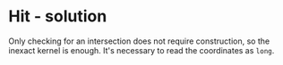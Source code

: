 # Hit - solution

Only checking for an intersection does not require construction, so the inexact kernel is enough. It's necessary to read the coordinates as `long`.